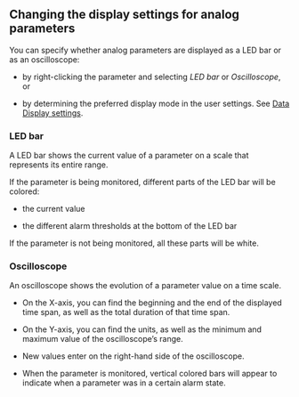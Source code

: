 ## Changing the display settings for analog parameters

You can specify whether analog parameters are displayed as a LED bar or as an oscilloscope:

- by right-clicking the parameter and selecting *LED bar* or *Oscilloscope*, or

- by determining the preferred display mode in the user settings. See [Data Display settings](../../part_1/GettingStarted/User_settings.md#data-display-settings).

### LED bar

A LED bar shows the current value of a parameter on a scale that represents its entire range.

If the parameter is being monitored, different parts of the LED bar will be colored:

- the current value

- the different alarm thresholds at the bottom of the LED bar

If the parameter is not being monitored, all these parts will be white.

### Oscilloscope

An oscilloscope shows the evolution of a parameter value on a time scale.

- On the X-axis, you can find the beginning and the end of the displayed time span, as well as the total duration of that time span.

- On the Y-axis, you can find the units, as well as the minimum and maximum value of the oscilloscope’s range.

- New values enter on the right-hand side of the oscilloscope.

- When the parameter is monitored, vertical colored bars will appear to indicate when a parameter was in a certain alarm state.
